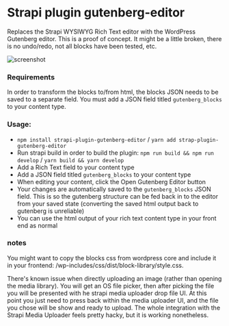 # Strapi plugin gutenberg-editor

Replaces the Strapi WYSIWYG Rich Text editor with the WordPress Gutenberg editor.
This is a proof of concept. It might be a little broken, there is no undo/redo, not all blocks have been tested, etc.

<img src="https://raw.githubusercontent.com/renrizzolo/strapi-plugin-gutenberg-editor/master/strapi-plugin-gutenberg.png" alt="screenshot" />


### Requirements 
In order to transform the blocks to/from html, the blocks JSON needs to be saved to a separate field.
You must add a JSON field titled `gutenberg_blocks` to your content type.

### Usage:
- `npm install strapi-plugin-gutenberg-editor` / `yarn add strap-plugin-gutenberg-editor`
- Run strapi build in order to build the plugin: `npm run build && npm run develop` / `yarn build && yarn develop`
- Add a Rich Text field to your content type
- Add a JSON field titled `gutenberg_blocks` to your content type
- When editing your content, click the Open Gutenberg Editor button
- Your changes are automatically saved to the `gutenberg_blocks` JSON field. This is so the gutenberg structure can be fed back in to the editor from your saved state (converting the saved html output back to gutenberg is unreliable)
- You can use the html output of your rich text content type in your front end as normal

### notes

You might want to copy the blocks css from wordpress core and include it in your frontend: /wp-includes/css/dist/block-library/style.css.

There's known issue when directly uploading an image (rather than opening the media library). You will get an OS file picker, then after picking the file you will be presented with he strapi media uploader drop file UI. At this point you just need to press back within the media uploader UI, and the file you chose will be show and ready to upload. The whole integration with the Strapi Media Uploader feels pretty hacky, but it is working nonetheless.